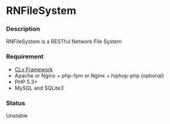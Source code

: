 RNFileSystem
============

### Description

RNFileSystem is a RESTful Network File System

### Requirement

* [CLx Framework](https://github.com/ScarWu/CLx)
* Apache or Nginx + php-fpm or Nginx + hiphop-php (optional)
* PHP 5.3+
* MySQL and SQLite3

### Status

Unstable